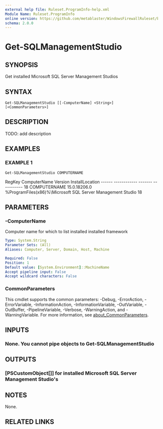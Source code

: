 ```yaml
---
external help file: Ruleset.ProgramInfo-help.xml
Module Name: Ruleset.ProgramInfo
online version: https://github.com/metablaster/WindowsFirewallRuleset/blob/master/Modules/Ruleset.ProgramInfo/Help/en-US/Get-SQLManagementStudio.md
schema: 2.0.0
---
```


# Get-SQLManagementStudio

## SYNOPSIS

Get installed Microsoft SQL Server Management Studios

## SYNTAX

```none
Get-SQLManagementStudio [[-ComputerName] <String>] [<CommonParameters>]
```

## DESCRIPTION

TODO: add description

## EXAMPLES

### EXAMPLE 1

```none
Get-SQLManagementStudio COMPUTERNAME
```

RegKey ComputerName Version      InstallLocation
	------ ------------ -------      -----------
	18     COMPUTERNAME   15.0.18206.0 %ProgramFiles(x86)%\Microsoft SQL Server Management Studio 18

## PARAMETERS

### -ComputerName

Computer name for which to list installed installed framework

```yaml
Type: System.String
Parameter Sets: (All)
Aliases: Computer, Server, Domain, Host, Machine

Required: False
Position: 1
Default value: [System.Environment]::MachineName
Accept pipeline input: False
Accept wildcard characters: False
```

### CommonParameters

This cmdlet supports the common parameters: -Debug, -ErrorAction, -ErrorVariable, -InformationAction, -InformationVariable, -OutVariable, -OutBuffer, -PipelineVariable, -Verbose, -WarningAction, and -WarningVariable. For more information, see [about_CommonParameters](http://go.microsoft.com/fwlink/?LinkID=113216).

## INPUTS

### None. You cannot pipe objects to Get-SQLManagementStudio

## OUTPUTS

### [PSCustomObject[]] for installed Microsoft SQL Server Management Studio's

## NOTES

None.

## RELATED LINKS
